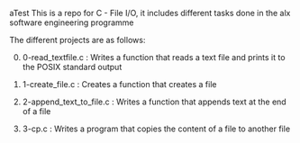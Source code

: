 aTest This is a repo for C - File I/O, it includes different tasks done in the alx software engineering programme

The different projects are as follows:

0) 0-read_textfile.c : Writes a function that reads a text file and prints it to the POSIX standard output

1) 1-create_file.c : Creates a function that creates a file

2) 2-append_text_to_file.c : Writes a function that appends text at the end of a file

3) 3-cp.c : Writes a program that copies the content of a file to another file
